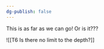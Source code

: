 ```yaml
---
dg-publish: false
---
```

This is as far as we can go! Or is it???

![[T6 Is there no limit to the depth?]]
